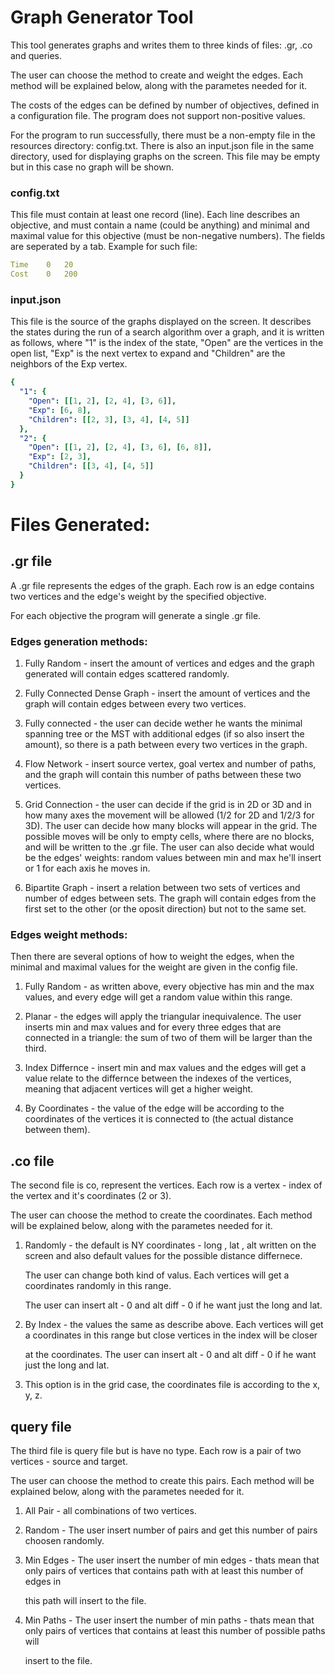 # Graph Generator Tool
This tool generates graphs and writes them to three kinds of files: .gr, .co and queries.

The user can choose the method to create and weight the edges. Each method will be explained below, along with the parametes needed for it.

The costs of the edges can be defined by number of objectives, defined in a configuration file. The program does not support non-positive values.

For the program to run successfully, there must be a non-empty file in the resources directory: config.txt. There is also an input.json file in the same directory, used for displaying graphs on the screen. This file may be empty but in this case no graph will be shown.

### config.txt
This file must contain at least one record (line). Each line describes an objective, and must contain a name (could be anything) and minimal and maximal value for this objective (must be non-negative numbers). The fields are seperated by a tab. Example for such file:
```yaml
Time	0	20
Cost	0	200
```

### input.json
This file is the source of the graphs displayed on the screen. It describes the states during the run of a search algorithm over a graph, and it is written as follows, where "1" is the index of the state, "Open" are the vertices in the open list, "Exp" is the next vertex to expand and "Children" are the neighbors of the Exp vertex.
```yaml
{
  "1": {
    "Open": [[1, 2], [2, 4], [3, 6]],
    "Exp": [6, 8],
    "Children": [[2, 3], [3, 4], [4, 5]]
  },
  "2": {
    "Open": [[1, 2], [2, 4], [3, 6], [6, 8]],
    "Exp": [2, 3],
    "Children": [[3, 4], [4, 5]]
  }
}
```

# Files Generated:

## .gr file
A .gr file represents the edges of the graph. Each row is an edge contains two vertices and the edge's weight by the specified objective.

For each objective the program will generate a single .gr file.

### Edges generation methods:

1. Fully Random - insert the amount of vertices and edges and the graph generated will contain edges scattered randomly.

2. Fully Connected Dense Graph - insert the amount of vertices and the graph will contain edges between every two vertices. 

3. Fully connected - the user can decide wether he wants the minimal spanning tree or the MST with additional edges (if so also insert the amount), so there is a path between every two vertices in the graph. 
   
4. Flow Network - insert source vertex, goal vertex and number of paths, and the graph will contain this number of paths between these two vertices. 

5. Grid Connection - the user can decide if the grid is in 2D or 3D and in how many axes the movement will be allowed (1/2 for 2D and 1/2/3 for 3D).
The user can decide how many blocks will appear in the grid. The possible moves will be only to empty cells, where there are no blocks, and will be written to the .gr file.
The user can also decide what would be the edges' weights: random values between min and max he'll insert or 1 for each axis he moves in.
   
6. Bipartite Graph - insert a relation between two sets of vertices and number of edges between sets. The graph will contain edges from the first set to 
the other (or the oposit direction) but not to the same set. 
   
   
### Edges weight methods:

Then there are several options of how to weight the edges, when the minimal and maximal values for the weight are given in the config file.

1. Fully Random - as written above, every objective has min and the max values, and every edge will get a random value within this range. 

2. Planar - the edges will apply the triangular inequivalence. The user inserts min and max values and for every three edges that are connected in a triangle: 
the sum of two of them will be larger than the third. 
   
3. Index Differnce - insert min and max values and the edges will get a value relate to the differnce between the indexes of the vertices, meaning that adjacent 
vertices will get a higher weight. 
   
4. By Coordinates - the value of the edge will be according to the coordinates of the vertices it is connected to (the actual distance between them).

## .co file

The second file is co, represent the vertices. Each row is a vertex - index of the vertex and it's coordinates (2 or 3). 

The user can choose the method to create the coordinates. Each method will be explained below, along with the parametes needed for it.

1. Randomly - the default is NY coordinates - long , lat , alt written on the screen and also default values for the possible distance differnece.

   The user can change both kind of valus. Each vertices will get a coordinates randomly in this range. 

   The user can insert alt - 0 and alt diff - 0 if he want just the long and lat. 
   
2. By Index - the values the same as describe above. Each vertices will get a coordinates in this range but close vertices in the index will be closer 

   at the coordinates. The user can insert alt - 0 and alt diff - 0 if he want just the long and lat.   
   
3. This option is in the grid case, the coordinates file is according to the x, y, z.   

## query file

The third file is query file but is have no type. Each row is a pair of two vertices - source and target. 

The user can choose the method to create this pairs. Each method will be explained below, along with the parametes needed for it.

1. All Pair - all combinations of two vertices. 

2. Random - The user insert number of pairs and get this number of pairs choosen randomly. 

3. Min Edges - The user insert the number of min edges - thats mean that only pairs of vertices that contains path with at least this number of edges in 

   this path will insert to the file. 
   
4. Min Paths - The user insert the number of min paths - thats mean that only pairs of vertices that contains at least this number of possible paths will

   insert to the file. 

